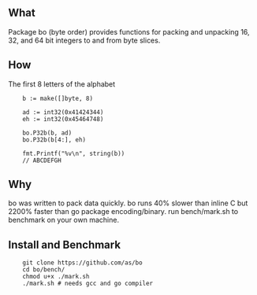 ## What
Package bo (byte order) provides functions for packing and unpacking 16, 32, and 64 bit integers 
to and from byte slices.

## How
The first 8 letters of the alphabet

```
	b := make([]byte, 8)

	ad := int32(0x41424344)
	eh := int32(0x45464748)

	bo.P32b(b, ad)
	bo.P32b(b[4:], eh)

	fmt.Printf("%v\n", string(b))
	// ABCDEFGH
```

## Why
bo was written to pack data quickly.
bo runs 40% slower than inline C but 2200% faster than go package encoding/binary.
run bench/mark.sh to benchmark on your own machine.

## Install and Benchmark
```
	git clone https://github.com/as/bo
	cd bo/bench/
	chmod u+x ./mark.sh
	./mark.sh # needs gcc and go compiler
```
